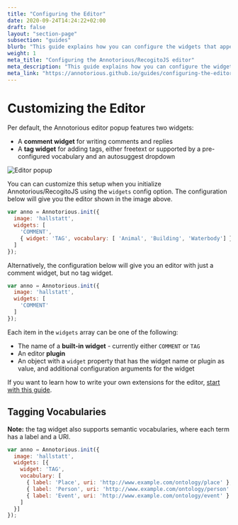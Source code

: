 ```yaml
---
title: "Configuring the Editor"
date: 2020-09-24T14:24:22+02:00
draft: false
layout: "section-page"
subsection: "guides"
blurb: "This guide explains how you can configure the widgets that appear in the editor, and how you can pass additional configuration options to specific widgets."
weight: 1
meta_title: "Configuring the Annotorious/RecogitoJS editor"
meta_description: "This guide explains how you can configure the widgets that appear in the editor, and how you can pass additional configuration options to specific widgets."
meta_link: "https://annotorious.github.io/guides/configuring-the-editor"
---
```


# Customizing the Editor

Per default, the Annotorious editor popup features two widgets:

- A __comment widget__ for writing comments and replies
- A __tag widget__ for adding tags, either freetext or supported by a pre-configured vocabulary and an autosuggest dropdown

![Editor popup](/images/guides/editor-popup-with-vocab.png)

You can can customize this setup when you initialize Annotorious/RecogitoJS using the 
`widgets` config option. The configuration below will give you the editor shown in the 
image above.

```js
var anno = Annotorious.init({
  image: 'hallstatt',
  widgets: [
    'COMMENT',
    { widget: 'TAG', vocabulary: [ 'Animal', 'Building', 'Waterbody'] }
  ]
});
```

Alternatively, the configuration below will give you an editor with just a comment widget, but no tag widget.

```js
var anno = Annotorious.init({
  image: 'hallstatt',
  widgets: [
    'COMMENT'
  ]
});
``` 

Each item in the `widgets` array can be one of the following:

- The name of a __built-in widget__ - currently either `COMMENT` or `TAG`
- An editor __plugin__ 
- An object with a `widget` property that has the widget name or plugin as value, and 
  additional configuration arguments for the widget

If you want to learn how to write your own extensions for the editor, 
[start with this guide](/guides/editor-widgets/).

## Tagging Vocabularies

__Note:__ the tag widget also supports semantic vocabularies, where each term has a label and a URI.

```js
var anno = Annotorious.init({
  image: 'hallstatt',
  widgets: [{ 
    widget: 'TAG',
    vocabulary: [ 
      { label: 'Place', uri: 'http://www.example.com/ontology/place' },
      { label: 'Person', uri: 'http://www.example.com/ontology/person' }, 
      { label: 'Event', uri: 'http://www.example.com/ontology/event' }
    ] 
  }]
});
```
